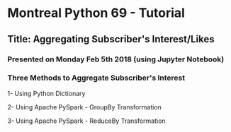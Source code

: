 # Montreal Python 69 - Tutorial
## Title: Aggregating Subscriber's Interest/Likes

### Presented on Monday Feb 5th 2018 (using Jupyter Notebook)
### Three Methods to Aggregate Subscriber's Interest 

  1- Using Python Dictionary

  2- Using Apache PySpark - GroupBy Transformation

  3- Using Apache PySpark - ReduceBy Transformation
